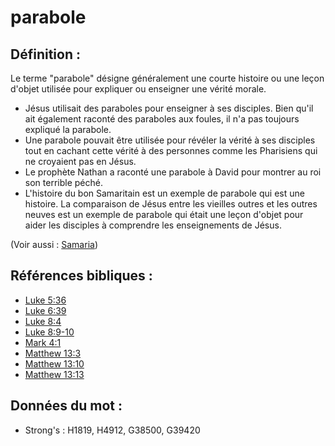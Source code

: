 # parabole

## Définition :

Le terme "parabole" désigne généralement une courte histoire ou une leçon d'objet utilisée pour expliquer ou enseigner une vérité morale.

* Jésus utilisait des paraboles pour enseigner à ses disciples. Bien qu'il ait également raconté des paraboles aux foules, il n'a pas toujours expliqué la parabole.
* Une parabole pouvait être utilisée pour révéler la vérité à ses disciples tout en cachant cette vérité à des personnes comme les Pharisiens qui ne croyaient pas en Jésus.
* Le prophète Nathan a raconté une parabole à David pour montrer au roi son terrible péché.
* L'histoire du bon Samaritain est un exemple de parabole qui est une histoire. La comparaison de Jésus entre les vieilles outres et les outres neuves est un exemple de parabole qui était une leçon d'objet pour aider les disciples à comprendre les enseignements de Jésus.

(Voir aussi : [Samaria](../names/samaria.md))

## Références bibliques :

* [Luke 5:36](rc://en/tn/help/luk/05/36)
* [Luke 6:39](rc://en/tn/help/luk/06/39)
* [Luke 8:4](rc://en/tn/help/luk/08/04)
* [Luke 8:9-10](rc://en/tn/help/luk/08/09)
* [Mark 4:1](rc://en/tn/help/mrk/04/01)
* [Matthew 13:3](rc://en/tn/help/mat/13/03)
* [Matthew 13:10](rc://en/tn/help/mat/13/10)
* [Matthew 13:13](rc://en/tn/help/mat/13/13)

## Données du mot :

* Strong's : H1819, H4912, G38500, G39420
